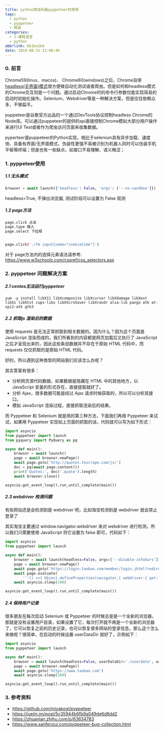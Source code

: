 ```yaml
---
title: python爬虫利器pyppeteer的使用
tags:
  - python
  - pyppeteer
  - 爬虫
categories:
  - 1-编程语言
  - python
abbrlink: 6b1ba1b4
date: 2019-08-31 12:00:46
---
```




### 0. 前言

Chrome59(linux、macos)、 Chrome60(windows)之后，Chrome自带[headless(无界面)模式](https://developers.google.com/web/updates/2017/04/headless-chrome)很方便做自动化测试或者爬虫。但是如何和headless模式的Chrome交互则是一个问题。通过启动Chrome时的命令行参数仅能实现简易的启动时初始化操作。Selenium、Webdriver等是一种解决方案，但是往往依赖众多，不够扁平。



puppeteer是谷歌官方出品的一个通过DevTools协议控制headless Chrome的Node库。可以通过puppeteer的提供的api直接控制Chrome模拟大部分用户操作来进行UI Test或者作为爬虫访问页面来收集数据。



pyperteer是puppeteer的Python实现，相比于selenium具有异步加载、速度快、具备有界面/无界面模式、伪装性更强不易被识别为机器人同时可以伪装手机平板等终端；但是也有一些缺点，如接口不易理解、语义晦涩；

<!-- more -->



### 1. pyppeteer使用



##### 1.1 无头模式

```python
browser = await launch({'headless': False, 'args': ['--no-sandbox']})
```

headless=True, 不弹出浏览器, 测试阶段可以设置为 False 观测

##### 1.2 page方法

```bash
page.click 点击
page.type 输入
page.select 下拉框


page.click('.rfm input[name="cookietime"]')
```

对于 page方法内的选择元素语法请参考:  https://www.w3schools.com/cssref/css_selectors.asp



### 2. pyppeteer 问题解决方案

##### 2.1 centos无法运行pyppeteer

```
yum -y install libX11 libXcomposite libXcursor libXdamage libXext libXi libXtst cups-libs libXScrnSaver libXrandr alsa-lib pango atk at-spi2-atk gtk3 
```



##### 2.2 抓取js 渲染后的数据

使用 requests 是无法正常抓取到相关数据的。因为什么？因为这个页面是 JavaScript 渲染而成的，我们所看到的内容都是网页加载后又执行了 JavaScript 之后才呈现出来的，因此这些条目数据并不存在于原始 HTML 代码中，而 requests 仅仅抓取的是原始 HTML 代码。

好的，所以遇到这种类型的网站我们应该怎么办呢？

其实答案有很多：

- 分析网页源代码数据，如果数据是隐藏在 HTML 中的其他地方，以 JavaScript 变量的形式存在，直接提取就好了。
- 分析 Ajax，很多数据可能是经过 Ajax 请求时候获取的，所以可以分析其接口。
- 模拟 JavaScript 渲染过程，直接抓取渲染后的结果。



而 Pyppeteer 和 Selenium 就是用的第三种方法，下面我们再用 Pyppeteer 来试试，如果用 Pyppeteer 实现如上页面的抓取的话，代码就可以写为如下形式：

```python
import asyncio
from pyppeteer import launch
from pyquery import PyQuery as pq

async def main():
    browser = await launch()
    page = await browser.newPage()
    await page.goto('http://quotes.toscrape.com/js/')
    doc = pq(await page.content())
    print('Quotes:', doc('.quote').length)
    await browser.close()

asyncio.get_event_loop().run_until_complete(main())
```



##### 2.3 webdriver 检测问题

有些网站还是会检测到是 webdriver 吧，比如淘宝检测到是 webdriver 就会禁止登录了

其实淘宝主要通过 window.navigator.webdriver 来对 webdriver 进行检测，所以我们只需要使用 JavaScript 将它设置为 false 即可，代码如下：

```python
import asyncio
from pyppeteer import launch

async def main():
    browser = await launch(headless=False, args=['--disable-infobars'])
    page = await browser.newPage()
    await page.goto('https://login.taobao.com/member/login.jhtml?redirectURL=https://www.taobao.com/')
    await page.evaluate(
        '''() =>{ Object.defineProperties(navigator,{ webdriver:{ get: () => false } }) }''')
    await asyncio.sleep(100)

asyncio.get_event_loop().run_until_complete(main())
```



##### 2.4 保持用户记录

很多朋友在每次启动 Selenium 或 Pyppeteer 的时候总是是一个全新的浏览器，那就是没有设置用户目录，如果设置了它，每次打开就不再是一个全新的浏览器了，它可以恢复之前的历史记录，也可以恢复很多网站的登录信息。那么这个怎么来做呢？很简单，在启动的时候设置 userDataDir 就好了，示例如下：

```python
import asyncio
from pyppeteer import launch

async def main():
    browser = await launch(headless=False, userDataDir='./userdata', args=['--disable-infobars'])
    page = await browser.newPage()
    await page.goto('https://www.taobao.com')
    await asyncio.sleep(100)

asyncio.get_event_loop().run_until_complete(main())
```



### 3. 参考资料

+ https://github.com/miyakogi/pyppeteer
+ https://juejin.im/post/5c35944b6fb9a049de6d8dd2
+ https://zhuanlan.zhihu.com/p/63634783
+ https://www.sanfenzui.com/pyppeteer-bug-collection.html